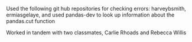 Used the following git hub repositories for checking errors: harveybsmith, ermiasgelaye, and used pandas-dev to look up information about the pandas.cut function

Worked in tandem with two classmates, Carlie Rhoads and Rebecca Willis
